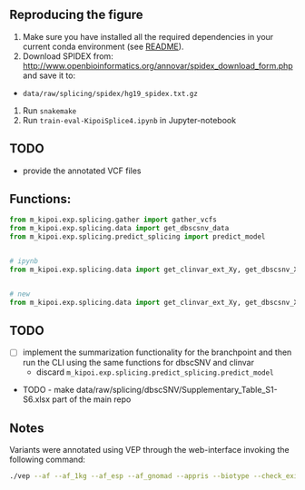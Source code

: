 ## Reproducing the figure

1. Make sure you have installed all the required dependencies in your current conda environment (see [README](../../README.md)).
1. Download SPIDEX from: http://www.openbioinformatics.org/annovar/spidex_download_form.php and save it to:
  - `data/raw/splicing/spidex/hg19_spidex.txt.gz`
1. Run `snakemake`
1. Run `train-eval-KipoiSplice4.ipynb` in Jupyter-notebook


## TODO 

- provide the annotated VCF files


## Functions:

```python
from m_kipoi.exp.splicing.gather import gather_vcfs
from m_kipoi.exp.splicing.data import get_dbscsnv_data
from m_kipoi.exp.splicing.predict_splicing import predict_model


# ipynb
from m_kipoi.exp.splicing.data import get_clinvar_ext_Xy, get_dbscsnv_Xy


# new
from m_kipoi.exp.splicing.data import get_clinvar_ext_Xy, get_dbscsnv_Xy

```


## TODO

- [ ] implement the summarization functionality for the branchpoint  and then run the CLI using the same functions for dbscSNV and clinvar
  - discard `m_kipoi.exp.splicing.predict_splicing.predict_model`

- TODO - make data/raw/splicing/dbscSNV/Supplementary_Table_S1-S6.xlsx part of the main repo


## Notes

Variants were annotated using VEP through the web-interface invoking the following command:

```bash
./vep --af --af_1kg --af_esp --af_gnomad --appris --biotype --check_existing --distance 5000 --plugin LoFtool,[path_to]/ensweb-data[path_to]/LoFtool_scores.txt --plugin MaxEntScan,[path_to]/ensweb-data[path_to]/maxentscan --plugin dbscSNV,[path_to]/ensweb-data[path_to]/dbscSNV1.1_GRCh37.txt.gz --plugin dbNSFP,[path_to]/ensweb-data[path_to]/dbNSFP2.9.2.txt.gz,fold-degenerate,Ancestral_allele,LRT_score,LRT_converted_rankscore,LRT_pred,MutationTaster_score,MutationTaster_converted_rankscore,MutationTaster_pred,MutationAssessor_score,MutationAssessor_rankscore,MutationAssessor_pred,FATHMM_score,FATHMM_rankscore,FATHMM_pred,MetaSVM_score,MetaSVM_rankscore,MetaSVM_pred,MetaLR_score,MetaLR_rankscore,MetaLR_pred,Reliability_index,VEST3_score,VEST3_rankscore,PROVEAN_score,PROVEAN_converted_rankscore,PROVEAN_pred,M-CAP_score,M-CAP_rankscore,M-CAP_pred,Eigen_coding_or_noncoding,Eigen-raw,Eigen-phred,Eigen-PC-raw,Eigen-PC-phred,Eigen-PC-raw_rankscore,CADD_raw,CADD_raw_rankscore,CADD_phred,GERP++_NR,GERP++_RS,GERP++_RS_rankscore,phyloP46way_primate,phyloP46way_primate_rankscore,phyloP46way_placental,phyloP46way_placental_rankscore,phyloP100way_vertebrate,phyloP100way_vertebrate_rankscore,phastCons46way_primate,phastCons46way_primate_rankscore,phastCons46way_placental,phastCons46way_placental_rankscore,phastCons100way_vertebrate,phastCons100way_vertebrate_rankscore,SiPhy_29way_pi,SiPhy_29way_logOdds,SiPhy_29way_logOdds_rankscore,LRT_Omega,UniSNP_ids,1000Gp1_AC,1000Gp1_AF,1000Gp1_AFR_AC,1000Gp1_AFR_AF,1000Gp1_EUR_AC,1000Gp1_EUR_AF,1000Gp1_AMR_AC,1000Gp1_AMR_AF,1000Gp1_ASN_AC,1000Gp1_ASN_AF,ESP6500_AA_AF,ESP6500_EA_AF,ARIC5606_AA_AC,ARIC5606_AA_AF,ARIC5606_EA_AC,ARIC5606_EA_AF,ExAC_AC,ExAC_AF,ExAC_Adj_AC,ExAC_Adj_AF,ExAC_AFR_AC,ExAC_AFR_AF,ExAC_AMR_AC,ExAC_AMR_AF,ExAC_EAS_AC,ExAC_EAS_AF,ExAC_FIN_AC,ExAC_FIN_AF,ExAC_NFE_AC,ExAC_NFE_AF,ExAC_SAS_AC,ExAC_SAS_AF,clinvar_rs,clinvar_clnsig,clinvar_trait,clinvar_golden_stars,COSMIC_ID,COSMIC_CNT --plugin CADD,[path_to]/ensweb-data[path_to]/CADD.tsv.gz,[path_to]/ensweb-data[path_to]/CADD_InDels.tsv.gz --polyphen b --pubmed --regulatory --sift b --species homo_sapiens --symbol --tsl --cache --input_file [input_data]
```
